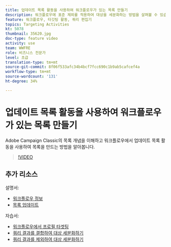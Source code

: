 ```yaml
---
title: 업데이트 목록 활동을 사용하여 워크플로우가 있는 목록 만들기
description: 워크플로우에 표준 제외를 적용하여 대상을 세분화하는 방법을 살펴볼 수 있습니다. 또한 사전 정의된 필터를 만드는 방법과 워크플로우를 촬영하는 데 어려움을 겪는 방법을 알아봅니다.
feature: 워크플로우, 타깃팅 활동, 쿼리 편집기
topics: Targeting Activities
kt: 5078
thumbnail: 35620.jpg
doc-type: feature video
activity: use
team: WWFRE
role: 비즈니스 전문가
level: 초급
translation-type: tm+mt
source-git-commit: 8f06f533afc34b4bcf7fcc690c1b9ab5cafcef4a
workflow-type: tm+mt
source-wordcount: '131'
ht-degree: 34%

---
```



# 업데이트 목록 활동을 사용하여 워크플로우가 있는 목록 만들기

Adobe Campaign Classic의 목록 개념을 이해하고 워크플로우에서 업데이트 목록 활동을 사용하여 목록을 만드는 방법을 알아봅니다.

>[!VIDEO](https://video.tv.adobe.com/v/35620?quality=12)

## 추가 리소스

설명서:

* [워크플로우 정보](https://docs.adobe.com/content/help/en/campaign-classic/using/automating-with-workflows/introduction/about-workflows.html)
* [목록 업데이트](https://docs.adobe.com/content/help/en/campaign-classic/using/automating-with-workflows/targeting-activities/list-update.html)

자습서:

* [워크플로우에서 프로필 타겟팅](/help/getting-started/targeting-profiles-in-a-workflow.md)
* [쿼리 결과를 결합하여 대상 세분화하기](/help/automating-with-workflows/refining-targets-by-combining-query-results.md)
* [쿼리 결과를 제외하여 대상 세분화하기](/help/automating-with-workflows/refining-targets-by-excluding-query-results.md)
